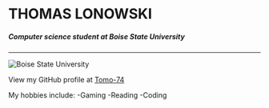 # THOMAS LONOWSKI
##### Computer science student at Boise State University
---------------------------------------------------------

![Boise State University](http://pvmapper.org/img/BSU.jpg)

View my GitHub profile at [Tomo-74](https://github.com/Tomo-74)

My hobbies include:
-Gaming
-Reading
-Coding
